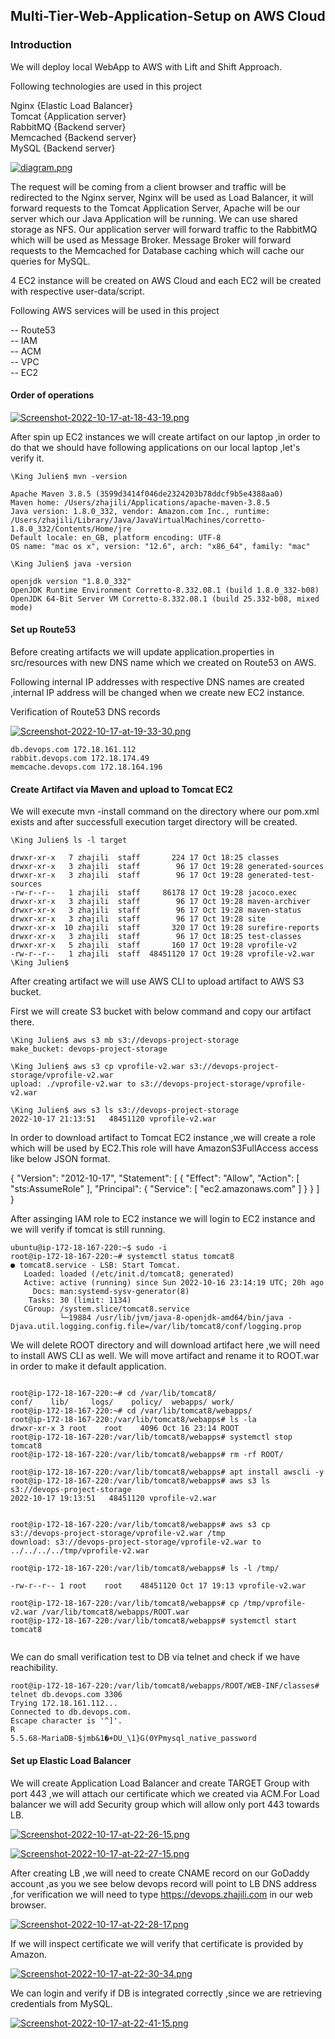 ## Multi-Tier-Web-Application-Setup on AWS Cloud

### Introduction

We will deploy local WebApp to AWS with Lift and Shift Approach.

Following technologies are used in this project

Nginx {Elastic Load Balancer} <br/> 
Tomcat {Application server} <br/> 
RabbitMQ {Backend server} <br/> 
Memcached {Backend server} <br/>
MySQL {Backend server} <br/>

[![diagram.png](https://i.postimg.cc/25R2p2Hc/diagram.png)](https://postimg.cc/tskhWtGW)

The request will be coming from a client browser and traffic will be redirected to the Nginx server, Nginx will be used as Load Balancer, it will forward requests to the Tomcat Application Server, Apache will be our server which our Java Application will be running. We can use shared storage as NFS. Our application server will forward traffic to the RabbitMQ which will be used as Message Broker. Message Broker will forward requests to the Memcached for Database caching which will cache our queries for MySQL.

4 EC2 instance will be created on AWS Cloud and each EC2 will be created with respective user-data/script.

Following AWS services will be used in this project

-- Route53 <br/> 
-- IAM <br/>
-- ACM <br/>
-- VPC <br/>
-- EC2 <br/> 

#### Order of operations

[![Screenshot-2022-10-17-at-18-43-19.png](https://i.postimg.cc/QdXQZC17/Screenshot-2022-10-17-at-18-43-19.png)](https://postimg.cc/F7Bdj9PF)

After spin up EC2 instances we will create artifact on our laptop ,in order to do that we should have following applications on our local laptop ,let's verify it.

```
\King Julien$ mvn -version

Apache Maven 3.8.5 (3599d3414f046de2324203b78ddcf9b5e4388aa0)
Maven home: /Users/zhajili/Applications/apache-maven-3.8.5
Java version: 1.8.0_332, vendor: Amazon.com Inc., runtime: /Users/zhajili/Library/Java/JavaVirtualMachines/corretto-1.8.0_332/Contents/Home/jre
Default locale: en_GB, platform encoding: UTF-8
OS name: "mac os x", version: "12.6", arch: "x86_64", family: "mac"

\King Julien$ java -version

openjdk version "1.8.0_332"
OpenJDK Runtime Environment Corretto-8.332.08.1 (build 1.8.0_332-b08)
OpenJDK 64-Bit Server VM Corretto-8.332.08.1 (build 25.332-b08, mixed mode)

```
#### Set up Route53

Before creating artifacts we will update application.properties in src/resources with new DNS name which we created on Route53 on AWS.

Following internal IP addresses with respective DNS names are created ,internal IP address will be changed when we create new EC2 instance.

Verification of Route53 DNS records

[![Screenshot-2022-10-17-at-19-33-30.png](https://i.postimg.cc/vm2CCD28/Screenshot-2022-10-17-at-19-33-30.png)](https://postimg.cc/94Tx7Xjs)


```
db.devops.com 172.18.161.112
rabbit.devops.com 172.18.174.49
memcache.devops.com 172.18.164.196
```

#### Create Artifact via Maven and upload to Tomcat EC2

We will execute mvn -install command on the directory where our pom.xml exists and after successfull execution target directory will be created.

```
\King Julien$ ls -l target 

drwxr-xr-x   7 zhajili  staff       224 17 Oct 18:25 classes
drwxr-xr-x   3 zhajili  staff        96 17 Oct 19:28 generated-sources
drwxr-xr-x   3 zhajili  staff        96 17 Oct 19:28 generated-test-sources
-rw-r--r--   1 zhajili  staff     86178 17 Oct 19:28 jacoco.exec
drwxr-xr-x   3 zhajili  staff        96 17 Oct 19:28 maven-archiver
drwxr-xr-x   3 zhajili  staff        96 17 Oct 19:28 maven-status
drwxr-xr-x   3 zhajili  staff        96 17 Oct 19:28 site
drwxr-xr-x  10 zhajili  staff       320 17 Oct 19:28 surefire-reports
drwxr-xr-x   3 zhajili  staff        96 17 Oct 18:25 test-classes
drwxr-xr-x   5 zhajili  staff       160 17 Oct 19:28 vprofile-v2
-rw-r--r--   1 zhajili  staff  48451120 17 Oct 19:28 vprofile-v2.war
\King Julien$ 

```
After creating artifact we will use AWS CLI to upload artifact to AWS S3 bucket.

First we will create S3 bucket with below command and copy our artifact there.

```
\King Julien$ aws s3 mb s3://devops-project-storage
make_bucket: devops-project-storage

\King Julien$ aws s3 cp vprofile-v2.war s3://devops-project-storage/vprofile-v2.war
upload: ./vprofile-v2.war to s3://devops-project-storage/vprofile-v2.war

\King Julien$ aws s3 ls s3://devops-project-storage 
2022-10-17 21:13:51   48451120 vprofile-v2.war

```
In order to download artifact to Tomcat EC2 instance ,we will create a role which will be used by EC2.This role will have AmazonS3FullAccess access like below JSON format.

{
    "Version": "2012-10-17",
    "Statement": [
        {
            "Effect": "Allow",
            "Action": [
                "sts:AssumeRole"
            ],
            "Principal": {
                "Service": [
                    "ec2.amazonaws.com"
                ]
            }
        }
    ]
}

After assinging IAM role to EC2 instance we will login to EC2 instance and we will verify if tomcat is still running.

```
ubuntu@ip-172-18-167-220:~$ sudo -i
root@ip-172-18-167-220:~# systemctl status tomcat8
● tomcat8.service - LSB: Start Tomcat.
   Loaded: loaded (/etc/init.d/tomcat8; generated)
   Active: active (running) since Sun 2022-10-16 23:14:19 UTC; 20h ago
     Docs: man:systemd-sysv-generator(8)
    Tasks: 30 (limit: 1134)
   CGroup: /system.slice/tomcat8.service
           └─19884 /usr/lib/jvm/java-8-openjdk-amd64/bin/java -Djava.util.logging.config.file=/var/lib/tomcat8/conf/logging.prop
```
We will delete ROOT directory and will download artifact here ,we will need to install AWS CLI as well.
We will move artifact and rename it to ROOT.war in order to make it default application.


```

root@ip-172-18-167-220:~# cd /var/lib/tomcat8/
conf/    lib/     logs/    policy/  webapps/ work/    
root@ip-172-18-167-220:~# cd /var/lib/tomcat8/webapps/
root@ip-172-18-167-220:/var/lib/tomcat8/webapps# ls -la
drwxr-xr-x 3 root    root    4096 Oct 16 23:14 ROOT
root@ip-172-18-167-220:/var/lib/tomcat8/webapps# systemctl stop tomcat8
root@ip-172-18-167-220:/var/lib/tomcat8/webapps# rm -rf ROOT/

root@ip-172-18-167-220:/var/lib/tomcat8/webapps# apt install awscli -y
root@ip-172-18-167-220:/var/lib/tomcat8/webapps# aws s3 ls s3://devops-project-storage
2022-10-17 19:13:51   48451120 vprofile-v2.war


root@ip-172-18-167-220:/var/lib/tomcat8/webapps# aws s3 cp s3://devops-project-storage/vprofile-v2.war /tmp
download: s3://devops-project-storage/vprofile-v2.war to ../../../../tmp/vprofile-v2.war

root@ip-172-18-167-220:/var/lib/tomcat8/webapps# ls -l /tmp/

-rw-r--r-- 1 root    root    48451120 Oct 17 19:13 vprofile-v2.war

root@ip-172-18-167-220:/var/lib/tomcat8/webapps# cp /tmp/vprofile-v2.war /var/lib/tomcat8/webapps/ROOT.war
root@ip-172-18-167-220:/var/lib/tomcat8/webapps# systemctl start tomcat8


```
We can do small verification test to DB via telnet and check if we have reachibility.

```
root@ip-172-18-167-220:/var/lib/tomcat8/webapps/ROOT/WEB-INF/classes# telnet db.devops.com 3306
Trying 172.18.161.112...
Connected to db.devops.com.
Escape character is '^]'.
R
5.5.68-MariaDB-$jmb&1�+DU_\1}G(0YPmysql_native_password
```
#### Set up Elastic Load Balancer

We will create Application Load Balancer and create TARGET Group with port 443 ,we will attach our certificate which we created via ACM.For Load balancer we will add Security group which will allow only port 443 towards LB.

[![Screenshot-2022-10-17-at-22-26-15.png](https://i.postimg.cc/HL0pfkpR/Screenshot-2022-10-17-at-22-26-15.png)](https://postimg.cc/sBXdWyG4)


[![Screenshot-2022-10-17-at-22-27-15.png](https://i.postimg.cc/zDQ12gC3/Screenshot-2022-10-17-at-22-27-15.png)](https://postimg.cc/MX14vXr8)

After creating LB ,we will need to create CNAME record on our GoDaddy account ,as you we see below 
devops record will point to LB DNS address ,for verification we will need to type https://devops.zhajili.com in our web browser.

[![Screenshot-2022-10-17-at-22-28-17.png](https://i.postimg.cc/j5jGZxCz/Screenshot-2022-10-17-at-22-28-17.png)](https://postimg.cc/d7zH0K21)

If we will inspect certificate we will verify that certificate is provided by Amazon.

[![Screenshot-2022-10-17-at-22-30-34.png](https://i.postimg.cc/ZntXZrVL/Screenshot-2022-10-17-at-22-30-34.png)](https://postimg.cc/9RbLYq34)

We can login and verify if DB is integrated correctly ,since we are retrieving credentials from MySQL.

[![Screenshot-2022-10-17-at-22-41-15.png](https://i.postimg.cc/BZ22vxm1/Screenshot-2022-10-17-at-22-41-15.png)](https://postimg.cc/c64v98ys)






